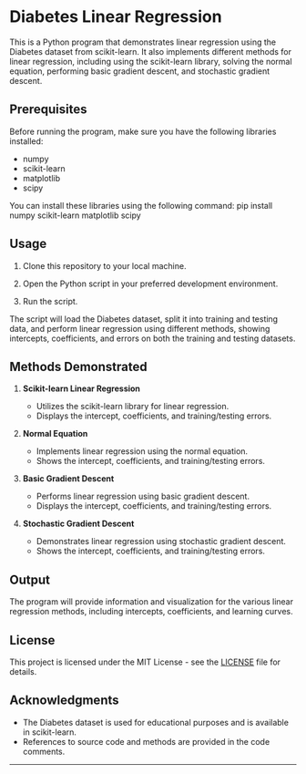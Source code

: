 # Diabetes Linear Regression

This is a Python program that demonstrates linear regression using the Diabetes dataset from scikit-learn. It also implements different methods for linear regression, including using the scikit-learn library, solving the normal equation, performing basic gradient descent, and stochastic gradient descent.

## Prerequisites

Before running the program, make sure you have the following libraries installed:

- numpy
- scikit-learn
- matplotlib
- scipy

You can install these libraries using the following command:
pip install numpy scikit-learn matplotlib scipy


## Usage

1. Clone this repository to your local machine.

2. Open the Python script in your preferred development environment.

3. Run the script.

The script will load the Diabetes dataset, split it into training and testing data, and perform linear regression using different methods, showing intercepts, coefficients, and errors on both the training and testing datasets.

## Methods Demonstrated

1. **Scikit-learn Linear Regression**
   - Utilizes the scikit-learn library for linear regression.
   - Displays the intercept, coefficients, and training/testing errors.

2. **Normal Equation**
   - Implements linear regression using the normal equation.
   - Shows the intercept, coefficients, and training/testing errors.

3. **Basic Gradient Descent**
   - Performs linear regression using basic gradient descent.
   - Displays the intercept, coefficients, and training/testing errors.

4. **Stochastic Gradient Descent**
   - Demonstrates linear regression using stochastic gradient descent.
   - Shows the intercept, coefficients, and training/testing errors.

## Output

The program will provide information and visualization for the various linear regression methods, including intercepts, coefficients, and learning curves.

## License

This project is licensed under the MIT License - see the [LICENSE](LICENSE) file for details.

## Acknowledgments

- The Diabetes dataset is used for educational purposes and is available in scikit-learn.
- References to source code and methods are provided in the code comments.

---
